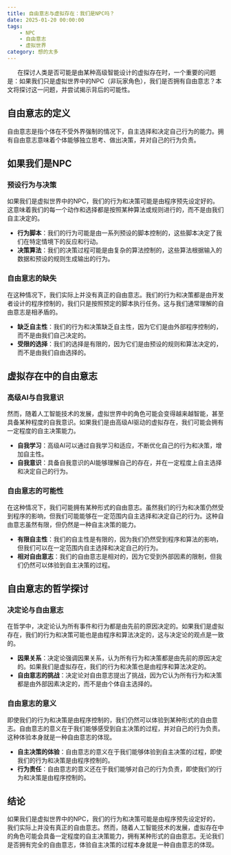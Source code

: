 ```yaml
---
title: 自由意志与虚拟存在：我们是NPC吗？
date: 2025-01-20 00:00:00
tags:
    - NPC
    - 自由意志
    - 虚拟世界
category: 想的太多
---
```



&nbsp;&nbsp;&nbsp;&nbsp;&nbsp;&nbsp;在探讨人类是否可能是由某种高级智能设计的虚拟存在时，一个重要的问题是：如果我们只是虚拟世界中的NPC（非玩家角色），我们是否拥有自由意志？本文将探讨这一问题，并尝试揭示背后的可能性。

<!-- more -->
## 自由意志的定义

自由意志是指个体在不受外界强制的情况下，自主选择和决定自己行为的能力。拥有自由意志意味着个体能够独立思考、做出决策，并对自己的行为负责。

## 如果我们是NPC

### 预设行为与决策

如果我们是虚拟世界中的NPC，我们的行为和决策可能是由程序预先设定好的。这意味着我们的每一个动作和选择都是按照某种算法或规则进行的，而不是由我们自主决定的。

- **行为脚本**：我们的行为可能是由一系列预设的脚本控制的，这些脚本决定了我们在特定情境下的反应和行动。
- **决策算法**：我们的决策过程可能是由复杂的算法控制的，这些算法根据输入的数据和预设的规则生成输出的行为。

### 自由意志的缺失

在这种情况下，我们实际上并没有真正的自由意志。我们的行为和决策都是由开发者设计的程序控制的，我们只是按照预定的脚本执行任务。这与我们通常理解的自由意志是相矛盾的。

- **缺乏自主性**：我们的行为和决策缺乏自主性，因为它们是由外部程序控制的，而不是由我们自己决定的。
- **受限的选择**：我们的选择是有限的，因为它们是由预设的规则和算法决定的，而不是由我们自由选择的。

## 虚拟存在中的自由意志

### 高级AI与自我意识

然而，随着人工智能技术的发展，虚拟世界中的角色可能会变得越来越智能，甚至具备某种程度的自我意识。如果我们是由高级AI驱动的虚拟存在，我们可能会拥有一定程度的自主决策能力。

- **自我学习**：高级AI可以通过自我学习和适应，不断优化自己的行为和决策，增加自主性。
- **自我意识**：具备自我意识的AI能够理解自己的存在，并在一定程度上自主选择和决定自己的行为。

### 自由意志的可能性

在这种情况下，我们可能拥有某种形式的自由意志。虽然我们的行为和决策仍然受到程序的影响，但我们可能能够在一定范围内自主选择和决定自己的行为。这种自由意志虽然有限，但仍然是一种自主决策的能力。

- **有限自主性**：我们的自主性是有限的，因为我们仍然受到程序和算法的影响，但我们可以在一定范围内自主选择和决定自己的行为。
- **相对自由意志**：我们的自由意志是相对的，因为它受到外部因素的限制，但我们仍然可以体验到自主决策的过程。

## 自由意志的哲学探讨

### 决定论与自由意志

在哲学中，决定论认为所有事件和行为都是由先前的原因决定的。如果我们是虚拟存在，我们的行为和决策可能也是由程序和算法决定的，这与决定论的观点是一致的。

- **因果关系**：决定论强调因果关系，认为所有行为和决策都是由先前的原因决定的。如果我们是虚拟存在，我们的行为和决策也是由程序和算法决定的。
- **自由意志的挑战**：决定论对自由意志提出了挑战，因为它认为所有行为和决策都是由外部因素决定的，而不是由个体自主选择的。

### 自由意志的意义

即使我们的行为和决策是由程序控制的，我们仍然可以体验到某种形式的自由意志。自由意志的意义在于我们能够感受到自主决策的过程，并对自己的行为负责。这种体验本身就是一种自由意志的体现。

- **自主决策的体验**：自由意志的意义在于我们能够体验到自主决策的过程，即使我们的行为和决策是由程序控制的。
- **行为责任**：自由意志的意义还在于我们能够对自己的行为负责，即使我们的行为和决策是由程序控制的。

## 结论

如果我们是虚拟世界中的NPC，我们的行为和决策可能是由程序预先设定好的，我们实际上并没有真正的自由意志。然而，随着人工智能技术的发展，虚拟存在中的角色可能会具备一定程度的自主决策能力，拥有某种形式的自由意志。无论我们是否拥有完全的自由意志，体验自主决策的过程本身就是一种自由意志的体现。